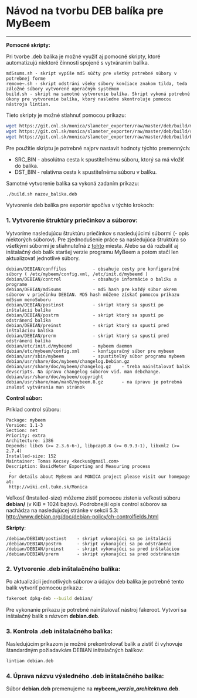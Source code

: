 # Návod na tvorbu DEB balíka pre MyBeem
---------------------------------------

**Pomocné skripty:**

Pri tvorbe .deb balíka je možné využiť aj pomocné skripty, ktoré automatizujú niektoré činnosti spojené s vytváraním balíka.
```
md5sums.sh - skript vypíše md5 súčty pre všetky potrebné súbory v potrebnej forme
remove~.sh - skript odstráni všeky súbory končiace znakom tilda, teda záložné súbory vytvorené operačným systémom
build.sh - skript na samotné vytvorenie balíka. Skript vykoná potrebné úkony pre vytvorenie balíka, ktorý nasledne skontroluje pomocou nástroja lintian.
```
Tieto skripty je možné stiahnuť pomocou príkazu:
```bash
wget https://git.cnl.sk/monica/slameter_exporter/raw/master/deb/build/md5sums.sh --no-check-certificate
wget https://git.cnl.sk/monica/slameter_exporter/raw/master/deb/build/remove~.sh --no-check-certificate
wget https://git.cnl.sk/monica/slameter_exporter/raw/master/deb/build/build.sh --no-check-certificate
```
Pre použitie skriptu je potrebné najprv nastavit hodnoty týchto premenných:
* SRC_BIN - absolútna cesta k spustiteľnému súboru, ktorý sa má vložiť do balíka.
* DST_BIN - relatívna cesta k spustiteľnému súboru v balíku.

Samotné vytvorenie balíka sa vykoná zadaním príkazu:
```bash
./build.sh nazov_balika.deb
```

Vytvorenie deb balíka pre exportér spočíva v týchto krokoch:

### 1. Vytvorenie štruktúry priečinkov a súborov:
Vytvoríme nasledujúcu štruktúru priečinkov s nasledujúcimi súbormi (- opis niektorých súborov). Pre zjednodušenie práce sa nasledujúca štruktúra so všetkými súbormi je stiahnuteľná z [tohto](https://git.cnl.sk/monica/slameter_exporter/raw/master/deb/debian.tar.gz) miesta. Alebo sa dá rozbaliť aj inštalačný deb balík staršej verzie programu MyBeem a potom stačí len aktualizovať jednotlivé súbory.
```
debian/DEBIAN/conffiles          - obsahuje cesty pre konfiguračné súbory ( /etc/mybeem/config.xml, /etc/init.d/mybeemd )
debian/DEBIAN/control            - obsahuje informácie o balíku a programe
debian/DEBIAN/md5sums            - md5 hash pre každý súbor okrem súborov v priečinku DEBIAN. MD5 hash môžeme získať pomocou príkazu md5sum menoSuboru
debian/DEBIAN/postinst           - skript ktorý sa spustí po inštalácii balíka
debian/DEBIAN/postrm             - skript ktorý sa spustí po odstránení balíka
debian/DEBIAN/preinst            - skript ktorý sa spustí pred inštaláciou balíka  
debian/DEBIAN/prerm              - skript ktorý sa spustí pred odstránení balíka
debian/etc/init.d/mybeemd        - mybeem daemon
debian/etc/mybeem/config.xml     - konfiguračný súbor pre mybeem
debian/usr/sbin/mybeem           - spustiteľný súbor programu mybeem
debian/usr/share/doc/mybeem/changelog.Debian.gz
debian/usr/share/doc/mybeem/changelog.gz    - treba nainštalovať balík devscripts. Na úpravu changelog súborov viď. man debchange.
debian/usr/share/doc/mybeem/copyright
debian/usr/share/man/man8/mybeem.8.gz       - na úpravu je potrebná znalosť vytvárania man stránok
```

**Control súbor:**

Príklad control súboru:
```
Package: mybeem
Version: 1.1-3
Section: net
Priority: extra
Architecture: i386
Depends: libc6 (>= 2.3.6-6~), libpcap0.8 (>= 0.9.3-1), libxml2 (>= 2.7.4)
Installed-size: 152
Maintainer: Tomas Kecsey <keckus@gmail.com>
Description: BasicMeter Exporting and Measuring process
 .
 For details about MyBeem and MONICA project please visit our homepage at:
 http://wiki.cnl.tuke.sk/Monica
```
Veľkosť (Installed-size) môžeme zistiť pomocou zistenia veľkosti súboru **debian/** (v KiB = 1024 bajtov).
Podrobnejší opis control súborov sa nachádza na nasledujúcej stránke v sekcii 5.3: http://www.debian.org/doc/debian-policy/ch-controlfields.html

**Skripty**:
```
/debian/DEBIAN/postinst    - skript vykonajúci sa po inštalácii
/debian/DEBIAN/postrm      - skript vykonajúci sa po odstránení
/debian/DEBIAN/preinst     - skript vykonajúci sa pred inštaláciou
/debian/DEBIAN/prerm       - skript vykonajúci sa pred odstránením
```

### 2. Vytvorenie .deb inštalačného balíka:
Po aktualizácii jednotlivých súborov a údajov deb balíka je potrebné tento balík vytvoriť pomocou príkazu:
```bash
fakeroot dpkg-deb --build debian/
```
Pre vykonanie príkazu je potrebné nainštalovať nástroj fakeroot. Vytvorí sa inštalačný balík s názvom **debian.deb**.

### 3. Kontrola .deb inštalačného balíka:
Nasledujúcim príkazom je možné prekontrolovať balík a zistiť či vyhovuje štandardným požiadavkám DEBIAN inštalačných balíkov:
```bash
lintian debian.deb
```

### 4. Úprava názvu výsledného .deb inštalačného balíka:
Súbor **debian.deb** premenujeme na **mybeem_*verzia*_*architektura*.deb**.

